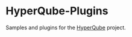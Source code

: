 HyperQube-Plugins
====

Samples and plugins for the [HyperQube](https://github.com/steventhuriot/HyperQube/)  project.